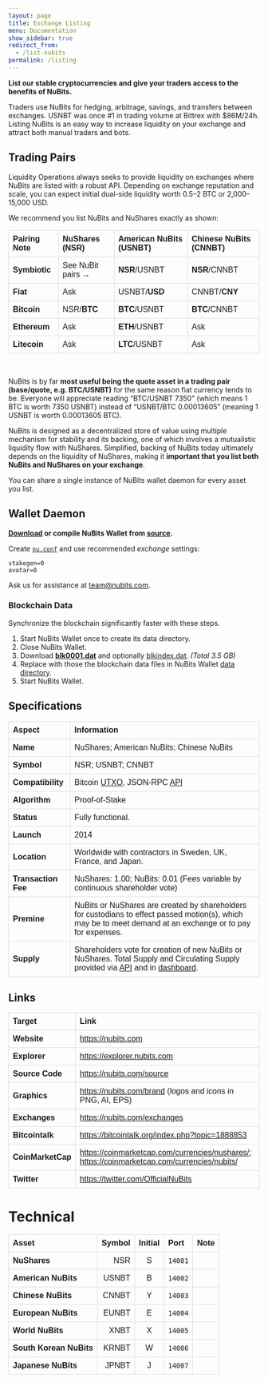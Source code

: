 ```yaml
---
layout: page
title: Exchange Listing
menu: Documentation
show_sidebar: true
redirect_from:
  - /list-nubits
permalink: /listing
---
```

**List our stable cryptocurrencies and give your traders access to the benefits of NuBits.**

Traders use NuBits for hedging, arbitrage, savings, and transfers between exchanges. USNBT was once #1 in trading volume at Bittrex with $86M/24h. Listing NuBits is an easy way to increase liquidity on your exchange and attract both manual traders and bots.

## Trading Pairs

Liquidity Operations always seeks to provide liquidity on exchanges where NuBits are listed with a robust API. Depending on exchange reputation and scale, you can expect initial dual-side liquidity worth 0.5–2 BTC or 2,000–15,000 USD.

We recommend you list NuBits and NuShares exactly as shown:

Pairing Note | NuShares (NSR) | American NuBits (USNBT) | Chinese NuBits (CNNBT)
|:--|:--|:--|:--
Symbiotic|See NuBit pairs →|**NSR**/USNBT|**NSR**/CNNBT
Fiat|Ask|USNBT/**USD**|CNNBT/**CNY**
Bitcoin|NSR/**BTC**|**BTC**/USNBT|**BTC**/CNNBT
Ethereum|Ask|**ETH**/USNBT|Ask
Litecoin|Ask|**LTC**/USNBT|Ask

<br>

NuBits is by far **most useful being the quote asset in a trading pair (base/quote, e.g. BTC/USNBT)** for the same reason fiat currency tends to be. Everyone will appreciate reading “BTC/USNBT 7350” (which means 1 BTC is worth 7350 USNBT) instead of “USNBT/BTC 0.00013605” (meaning 1 USNBT is worth 0.00013605 BTC).

NuBits is designed as a decentralized store of value using multiple mechanism for stability and its backing, one of which involves a mutualistic liquidity flow with NuShares. Simplified, backing of NuBits today ultimately depends on the liquidity of NuShares, making it **important that you list both NuBits and NuShares on your exchange**.

You can share a single instance of NuBits wallet daemon for every asset you list.

## Wallet Daemon

**[Download](/wallet) or compile NuBits Wallet from [source](/source).**

Create [`nu.conf`](https://nubits.com/wallet-manual) and use recommended *exchange* settings:

```
stakegen=0
avatar=0
```

Ask us for assistance at [team@nubits.com](mailto:team@nubits.com).

### Blockchain Data

Synchronize the blockchain significantly faster with these steps.

1. Start NuBits Wallet once to create its data directory.
2. Close NuBits Wallet.
3. Download [**blk0001.dat**](https://nubits.ams3.digitaloceanspaces.com/blk0001.dat) and optionally [blkindex.dat](https://nubits.ams3.digitaloceanspaces.com/blkindex.dat). *(Total 3.5 GB)*
4. Replace with those the blockchain data files in NuBits Wallet [data directory](https://nubits.com/wallet-manual).
5. Start NuBits Wallet.

## Specifications

| Aspect | Information
|:--|:--|
Name | NuShares; American NuBits; Chinese NuBits
Symbol | NSR; USNBT; CNNBT
Compatibility | Bitcoin [UTXO](https://en.wikipedia.org/wiki/Unspent_transaction_output), JSON-RPC [API](https://nubits.com/api)
Algorithm | Proof-of-Stake
Status | Fully functional.
Launch | 2014
Location | Worldwide with contractors in Sweden, UK, France, and Japan.
Transaction Fee | NuShares: 1.00; NuBits: 0.01 (Fees variable by continuous shareholder vote)
Premine | NuBits or NuShares are created by shareholders for custodians to effect passed motion(s), which may be to meet demand at an exchange or to pay for expenses.
Supply | Shareholders vote for creation of new NuBits or NuShares. Total Supply and Circulating Supply provided via [API](https://nubits.com/api) and in [dashboard](https://grafana.crypto-daio.co.uk/d/000000027/supply-reserves-and-equilibrium?refresh=5m&panelId=13&orgId=1).

## Links

| Target | Link |
|:--|:--|
Website | <https://nubits.com>
Explorer | <https://explorer.nubits.com>
Source Code | <https://nubits.com/source>
Graphics | <https://nubits.com/brand> (logos and icons in PNG, AI, EPS)
Exchanges | <https://nubits.com/exchanges>
Bitcointalk | <https://bitcointalk.org/index.php?topic=1888853>
CoinMarketCap | <https://coinmarketcap.com/currencies/nushares/>; <https://coinmarketcap.com/currencies/nubits/>
Twitter | <https://twitter.com/OfficialNuBits>

# Technical

| Asset | Symbol | Initial | Port | Note |
|---|--:|:-:|---|---|
NuShares | NSR | S | `14001` | 
American NuBits | USNBT | B | `14002` | 
Chinese NuBits | CNNBT | Y | `14003` | 
European NuBits | EUNBT | E | `14004` | 
World NuBits | XNBT | X | `14005` |
South Korean NuBits | KRNBT | W | `14006` |
Japanese NuBits | JPNBT | J | `14007` |

<style>
  table {
    font-family: arial, sans-serif;
    border-collapse: collapse;
    width: 100%;
  }
  td, th {
    border: 1px solid #dddddd;
    text-align: left;
    padding: 8px;
  }
  td:first-child {
    font-weight: bold;
  }
</style>
